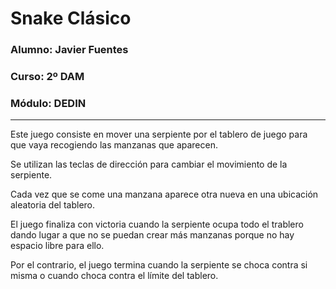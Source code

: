 # Snake Clásico
### Alumno: Javier Fuentes
### Curso: 2º DAM 
### Módulo: DEDIN
---
Este juego consiste en mover una serpiente por el tablero de juego para que vaya recogiendo las manzanas que aparecen.

Se utilizan las teclas de dirección para cambiar el movimiento de la serpiente.

Cada vez que se come una manzana aparece otra nueva en una ubicación aleatoria del tablero.

El juego finaliza con victoria cuando la serpiente ocupa todo el trablero dando lugar a que no se puedan crear más manzanas porque no hay espacio libre para ello.

Por el contrario, el juego termina cuando la serpiente se choca contra si misma o cuando choca contra el límite del tablero.
